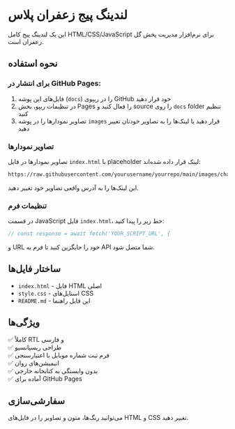 # لندینگ پیج زعفران پلاس

این یک لندینگ پیج کامل HTML/CSS/JavaScript برای نرم‌افزار مدیریت پخش گل زعفران است.

## نحوه استفاده

### برای انتشار در GitHub Pages:

1. فایل‌های این پوشه (`docs`) را در ریپوی GitHub خود قرار دهید
2. در تنظیمات ریپو، بخش Pages را فعال کنید و source را روی `docs` folder تنظیم کنید
3. تصاویر نمودارها را در پوشه `images` قرار دهید یا لینک‌ها را به تصاویر خودتان تغییر دهید

### تصاویر نمودارها

تصاویر نمودارها در فایل `index.html` با placeholder لینک قرار داده شده‌اند:
```html
https://raw.githubusercontent.com/yourusername/yourrepo/main/images/chart1.png
```

این لینک‌ها را به آدرس واقعی تصاویر خود تغییر دهید.

### تنظیمات فرم

در قسمت JavaScript فایل `index.html`، خط زیر را پیدا کنید:
```javascript
// const response = await fetch('YOUR_SCRIPT_URL', {
```

و URL خود را جایگزین کنید تا فرم به API شما متصل شود.

## ساختار فایل‌ها

- `index.html` - فایل HTML اصلی
- `style.css` - استایل‌های CSS
- `README.md` - این فایل راهنما

## ویژگی‌ها

✅ کاملاً RTL و فارسی  
✅ طراحی ریسپانسیو  
✅ فرم ثبت شماره موبایل با اعتبارسنجی  
✅ انیمیشن‌های روان  
✅ بدون وابستگی به کتابخانه خارجی  
✅ آماده برای GitHub Pages  

## سفارشی‌سازی

می‌توانید رنگ‌ها، متون و تصاویر را در فایل‌های HTML و CSS تغییر دهید.
